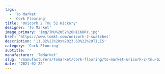 ```yaml
---
tags:
  - 'To Market'
  - 'Cork Flooring'
title: 'Unicork 2 Tmu 52 Hickory'
designer: 'To Market'
image_primary: 'img/TMU%2052%20HICKORY.jpg'
href: 'https://www.tomkt.com/unicork-2-swatches'
description: '11.82%22%20x%2023.63%22%20TILES'
category: 'Cork Flooring'
subtitle: ''
manufacturer: 'ToMarket'
slug: '/manufacturers/tomarket/cork-flooring/to-market-unicork-2-tmu-52-hickory'
date: '2021-02-22'
---
```

